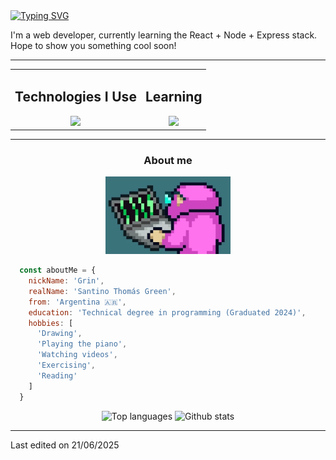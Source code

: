 <div>
  <div align="start">
    <a href="https://git.io/typing-svg"><img src="https://readme-typing-svg.herokuapp.com?font=IBM+Plex+Mono&weight=500&size=30&duration=4000&color=F6F5FF&center=true&vCenter=true&repeat=false&width=420&lines=Hey+there!👋+I'm+Grin+:﹚" alt="Typing SVG" /></a>
  </div>
  <p>I'm a web developer, currently learning the React + Node + Express stack. Hope to show you something cool soon!</p>
  <hr>
  
  <div align="center">
    <table border="0">
      <tr>
        <!-- Tecnologías que uso -->
        <td align="center">
          <h2>Technologies I Use</h2>
          <img height="48px" src="https://skillicons.dev/icons?i=html,css,js,mysql,php,figma&perline=10" />
        </td>
        <td align="center">
          <h2>Learning</h2>
          <img height="48px" src="https://skillicons.dev/icons?i=react,nodejs,express&perline=10" />
        </td>
      </tr>
    </table>
  </div>
  
  <hr>
</div>


<h3 width="200px" align="center">About me</h3>
<div align="center">
<img src="./aboutMeMonkeyy.webp" width="200px" />
</div>


```javascript
  const aboutMe = {
    nickName: 'Grin',
    realName: 'Santino Thomás Green',
    from: 'Argentina 🇦🇷',
    education: 'Technical degree in programming (Graduated 2024)',
    hobbies: [
      'Drawing',
      'Playing the piano',
      'Watching videos',
      'Exercising',
      'Reading'
    ]
  }
```
<div align="center">
  <img src="https://github-readme-stats.vercel.app/api/top-langs/?username=grinchuelo&layout=compact&theme=radical" alt="Top languages"/>
  <img src="https://github-readme-stats.vercel.app/api?username=grinchuelo&show_icons=true&theme=radical&card_width=250&hide_title=true&hide_rank=true" alt="Github stats"/>
</div>

<hr>
<p>Last edited on 21/06/2025</p>
